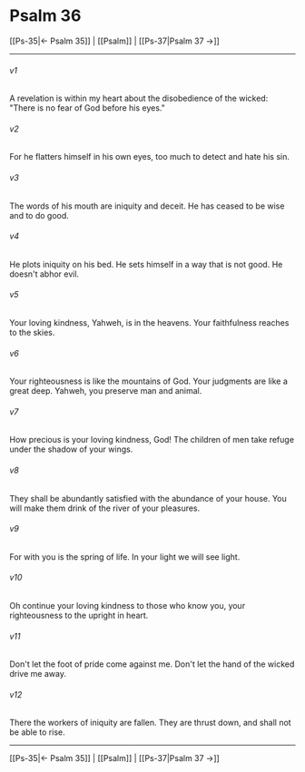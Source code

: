 # Psalm 36

[[Ps-35|← Psalm 35]] | [[Psalm]] | [[Ps-37|Psalm 37 →]]
***



###### v1 
A revelation is within my heart about the disobedience of the wicked: "There is no fear of God before his eyes." 

###### v2 
For he flatters himself in his own eyes, too much to detect and hate his sin. 

###### v3 
The words of his mouth are iniquity and deceit. He has ceased to be wise and to do good. 

###### v4 
He plots iniquity on his bed. He sets himself in a way that is not good. He doesn't abhor evil. 

###### v5 
Your loving kindness, Yahweh, is in the heavens. Your faithfulness reaches to the skies. 

###### v6 
Your righteousness is like the mountains of God. Your judgments are like a great deep. Yahweh, you preserve man and animal. 

###### v7 
How precious is your loving kindness, God! The children of men take refuge under the shadow of your wings. 

###### v8 
They shall be abundantly satisfied with the abundance of your house. You will make them drink of the river of your pleasures. 

###### v9 
For with you is the spring of life. In your light we will see light. 

###### v10 
Oh continue your loving kindness to those who know you, your righteousness to the upright in heart. 

###### v11 
Don't let the foot of pride come against me. Don't let the hand of the wicked drive me away. 

###### v12 
There the workers of iniquity are fallen. They are thrust down, and shall not be able to rise.

***
[[Ps-35|← Psalm 35]] | [[Psalm]] | [[Ps-37|Psalm 37 →]]
